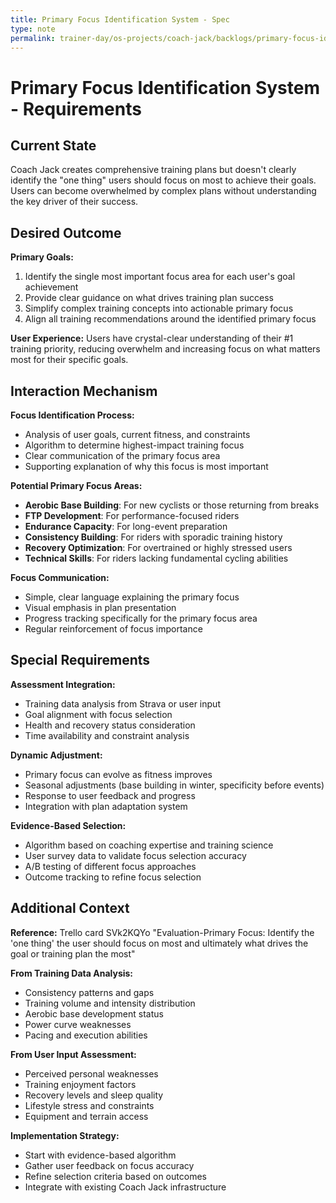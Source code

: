 ```yaml
---
title: Primary Focus Identification System - Spec
type: note
permalink: trainer-day/os-projects/coach-jack/backlogs/primary-focus-identification-system-spec
---
```


# Primary Focus Identification System - Requirements

## Current State

Coach Jack creates comprehensive training plans but doesn't clearly identify the "one thing" users should focus on most to achieve their goals. Users can become overwhelmed by complex plans without understanding the key driver of their success.

## Desired Outcome  

**Primary Goals:**
1. Identify the single most important focus area for each user's goal achievement
2. Provide clear guidance on what drives training plan success
3. Simplify complex training concepts into actionable primary focus
4. Align all training recommendations around the identified primary focus

**User Experience:** Users have crystal-clear understanding of their #1 training priority, reducing overwhelm and increasing focus on what matters most for their specific goals.

## Interaction Mechanism

**Focus Identification Process:**
- Analysis of user goals, current fitness, and constraints
- Algorithm to determine highest-impact training focus
- Clear communication of the primary focus area
- Supporting explanation of why this focus is most important

**Potential Primary Focus Areas:**
- **Aerobic Base Building**: For new cyclists or those returning from breaks
- **FTP Development**: For performance-focused riders
- **Endurance Capacity**: For long-event preparation
- **Consistency Building**: For riders with sporadic training history
- **Recovery Optimization**: For overtrained or highly stressed users
- **Technical Skills**: For riders lacking fundamental cycling abilities

**Focus Communication:**
- Simple, clear language explaining the primary focus
- Visual emphasis in plan presentation
- Progress tracking specifically for the primary focus area
- Regular reinforcement of focus importance

## Special Requirements

**Assessment Integration:**
- Training data analysis from Strava or user input
- Goal alignment with focus selection
- Health and recovery status consideration
- Time availability and constraint analysis

**Dynamic Adjustment:**
- Primary focus can evolve as fitness improves
- Seasonal adjustments (base building in winter, specificity before events)
- Response to user feedback and progress
- Integration with plan adaptation system

**Evidence-Based Selection:**
- Algorithm based on coaching expertise and training science
- User survey data to validate focus selection accuracy
- A/B testing of different focus approaches
- Outcome tracking to refine focus selection

## Additional Context

**Reference:** Trello card SVk2KQYo "Evaluation-Primary Focus: Identify the 'one thing' the user should focus on most and ultimately what drives the goal or training plan the most"

**From Training Data Analysis:**
- Consistency patterns and gaps
- Training volume and intensity distribution
- Aerobic base development status
- Power curve weaknesses
- Pacing and execution abilities

**From User Input Assessment:**
- Perceived personal weaknesses
- Training enjoyment factors
- Recovery levels and sleep quality
- Lifestyle stress and constraints
- Equipment and terrain access

**Implementation Strategy:**
- Start with evidence-based algorithm
- Gather user feedback on focus accuracy
- Refine selection criteria based on outcomes
- Integrate with existing Coach Jack infrastructure